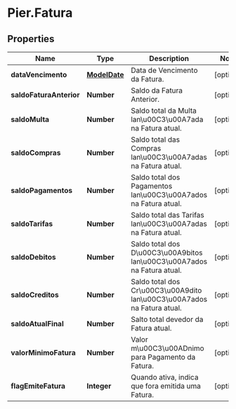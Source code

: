 # Pier.Fatura

## Properties
Name | Type | Description | Notes
------------ | ------------- | ------------- | -------------
**dataVencimento** | [**ModelDate**](ModelDate.md) | Data de Vencimento da Fatura. | [optional] 
**saldoFaturaAnterior** | **Number** | Saldo da Fatura Anterior. | [optional] 
**saldoMulta** | **Number** | Saldo total da Multa lan\u00C3\u00A7ada na Fatura atual. | [optional] 
**saldoCompras** | **Number** | Saldo total das Compras lan\u00C3\u00A7adas na Fatura atual. | [optional] 
**saldoPagamentos** | **Number** | Saldo total dos Pagamentos lan\u00C3\u00A7ados na Fatura atual. | [optional] 
**saldoTarifas** | **Number** | Saldo total das Tarifas lan\u00C3\u00A7adas na Fatura atual. | [optional] 
**saldoDebitos** | **Number** | Saldo total dos D\u00C3\u00A9bitos lan\u00C3\u00A7ados na Fatura atual. | [optional] 
**saldoCreditos** | **Number** | Saldo total dos Cr\u00C3\u00A9dito lan\u00C3\u00A7ados na Fatura atual. | [optional] 
**saldoAtualFinal** | **Number** | Salto total devedor da Fatura atual. | [optional] 
**valorMinimoFatura** | **Number** | Valor m\u00C3\u00ADnimo para Pagamento da Fatura. | [optional] 
**flagEmiteFatura** | **Integer** | Quando ativa, indica que fora emitida uma Fatura. | [optional] 


